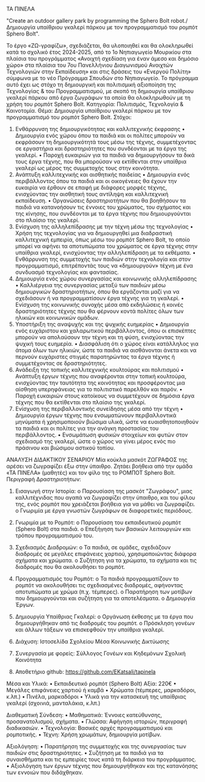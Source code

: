 ΤΑ ΠΙΝΕΛΑ

"Create an outdoor gallery park by programming the Sphero Bolt robot./Δημιουργία υπαίθριου γκαλερί πάρκου με τον προγραμματισμό του ρομπότ Sphero Bolt". 


Το έργο «ΖΩ-γραφίζω», σχεδιάζεται, θα υλοποιηθεί και θα ολοκληρωθεί κατά το σχολικό έτος 2024-2025, από το 1ο Νηπιαγωγείο Μουρικίου στα πλαίσια του προγράμματος «Ανοιχτή σχεδίαση για έναν άμεσο και δημόσιο χώρο»  στα πλαίσια του 7ου Πανελλήνιου  Διαγωνισμού Ανοιχτών Τεχνολογιών στην Εκπαίδευση» και στις δράσεις του «Ενεργού Πολίτη» σύμφωνα με το νέο Πρόγραμμα Σπουδών στο Νηπιαγωγείο. Το πρόγραμμα αυτό έχει ως στόχο τη δημιουργική και πολιτισμική αξιοποίηση της Τεχνολογίας & του Προγραμματισμού, με σκοπό τη δημιουργία υπαίθριου γκαλερί πάρκου από έργα ζωγράφων τα οποία θα ολοκληρωθούν με τη χρήση του ρομπότ Sphero Bolt. 
Κατηγορία: Πολιτισμός, Τεχνολογία & Καινοτομία. 
Θέμα: Δημιουργία υπαίθριου γκαλερί πάρκου με τον προγραμματισμό του ρομπότ Sphero Bolt. 
Στόχοι:
1. Ενθάρρυνση της δημιουργικότητας και καλλιτεχνικής έκφρασης
•	Δημιουργία ενός χώρου όπου τα παιδιά και οι πολίτες μπορούν να εκφράσουν τη δημιουργικότητά τους μέσω της τέχνης, συμμετέχοντας σε εργαστήρια και δραστηριότητες που συνδέονται με τα έργα της γκαλερί.
•	Παροχή ευκαιριών για τα παιδιά να δημιουργήσουν τα δικά τους έργα τέχνης, που θα μπορούσαν να εκτίθενται στην υπαίθρια γκαλερί ως μέρος της συμμετοχής τους στην κοινότητα.
2. Ανάπτυξη καλλιτεχνικής και αισθητικής παιδείας
•	Δημιουργία ενός περιβάλλοντος όπου τα παιδιά και οι οικογένειες θα έχουν την ευκαιρία να έρθουν σε επαφή με διάφορες μορφές τέχνης, ενισχύοντας την αισθητική τους αντίληψη και καλλιτεχνική εκπαίδευση.
•	Οργανώσεις δραστηριοτήτων που θα βοηθήσουν τα παιδιά να κατανοήσουν τις έννοιες του χρώματος, του σχήματος και της κίνησης, που συνδέονται με τα έργα τέχνης που δημιουργούνται στο πλαίσιο της γκαλερί.
3. Ενίσχυση της αλληλεπίδρασης με την τέχνη μέσω της τεχνολογίας
•	Χρήση της τεχνολογίας για να δημιουργηθεί μια διαδραστική καλλιτεχνική εμπειρία, όπως μέσω του ρομπότ Sphero Bolt, το οποίο μπορεί να αφήνει τα αποτυπώματα του χρώματος σε έργα τέχνης στην υπαίθρια γκαλερί, ενισχύοντας την αλληλεπίδραση με τα εκθέματα.
•	Ενθάρρυνση της συμμετοχής των παιδιών στην τεχνολογία και στον προγραμματισμό, επιτρέποντάς τους να «δημιουργούν» τέχνη με ένα συνδυασμό τεχνολογίας και φαντασίας.
4. Δημιουργία ενός χώρου συνεργασίας και κοινωνικής αλληλεπίδρασης
•	Καλλιέργεια της συνεργασίας μεταξύ των παιδιών μέσω δημιουργικών δραστηριοτήτων, όπου θα εργάζονται μαζί για να σχεδιάσουν ή να προγραμματίσουν έργα τέχνης για τη γκαλερί.
•	Ενίσχυση της κοινωνικής συνοχής μέσα από εκδηλώσεις ή κοινές δραστηριότητες τέχνης που θα φέρνουν κοντά πολίτες όλων των ηλικιών και κοινωνικών ομάδων.
5. Υποστήριξη της αναψυχής και της ψυχικής ευημερίας
•	Δημιουργία ενός ευχάριστου και χαλαρωτικού περιβάλλοντος, όπου οι επισκέπτες μπορούν να απολαύσουν την τέχνη και τη φύση, ενισχύοντας την ψυχική τους ευημερία.
•	Διασφάλιση ότι ο χώρος είναι κατάλληλος για άτομα όλων των ηλικιών, ώστε τα παιδιά  να αισθάνονται άνετα και να περνούν ευχάριστες στιγμές παρατηρώντας τα έργα τέχνης ή συμμετέχοντας σε δραστηριότητες.
6. Ανάδειξη της τοπικής καλλιτεχνικής κουλτούρας και πολιτισμού
•	Ανάπτυξη έργων τέχνης που αναφέρονται στην τοπική κουλτούρα, ενισχύοντας την ταυτότητα της κοινότητας και προσφέροντας μια αίσθηση υπερηφάνειας για το πολιτιστικό παρελθόν και παρόν.
•	Παροχή ευκαιριών στους κατοίκους να συμμετέχουν σε δημόσια έργα τέχνης που θα εκτίθενται στο πλαίσιο της γκαλερί.
7. Ενίσχυση της περιβαλλοντικής συνείδησης μέσα από την τέχνη
•	Δημιουργία έργων τέχνης που ενσωματώνουν περιβαλλοντικά μηνύματα ή χρησιμοποιούν βιώσιμα υλικά, ώστε να ευαισθητοποιηθούν τα παιδιά και οι πολίτες για την ανάγκη προστασίας του περιβάλλοντος.
•	Ενσωμάτωση φυσικών στοιχείων και φυτών στον σχεδιασμό της γκαλερί, ώστε ο χώρος να γίνει μέρος ενός πιο πράσινου και βιώσιμου αστικού τοπίου.

ΑΝΑΛΥΣΗ ΔΙΔΑΚΤΙΚΟΥ ΣΕΝΑΡΙΟΥ
Μία κούκλα μασκότ ΖΩΓΡΑΦΟΣ της αρέσει να ζωγραφίζει έξω στην ύπαιθρο. Ζητάει βοήθεια από την ομάδα «ΤΑ ΠΙΝΕΛΑ» (μαθητές) και τον φίλο της το ΡΟΜΠΟΤ Sphero Bolt.
Περιγραφή Δραστηριοτήτων:
1.	Εισαγωγή στην Ιστορία:
o	Παρουσίαση της μασκότ "Ζωγράφου", μιας καλλιτέχνιδας που αγαπά να ζωγραφίζει στην ύπαιθρο, και του φίλου της, ενός ρομπότ που χρειάζεται βοήθεια για να μάθει να ζωγραφίζει.
o	Γνωριμία με έργα γνωστών ζωγράφων σε διαφορετικές περιόδους. 
2.	Γνωριμία με το Ρομπότ:
o	Παρουσίαση του εκπαιδευτικού ρομπότ (Sphero Bolt) στα παιδιά.
o	Επεξήγηση των βασικών λειτουργιών και τρόπου προγραμματισμού του.
3.	Σχεδιασμός Διαδρομών:
o	Τα παιδιά, σε ομάδες, σχεδιάζουν διαδρομές σε μεγάλες επιφάνειες χαρτιού, χρησιμοποιώντας διάφορα σχήματα και χρώματα.
o	Συζήτηση για τα χρώματα, τα σχήματα και τις διαδρομές που θα ακολουθήσει το ρομπότ.
4.	Προγραμματισμός του Ρομπότ:
o	Τα παιδιά προγραμματίζουν το ρομπότ να ακολουθήσει τις σχεδιασμένες διαδρομές, αφήνοντας αποτυπώματα με χρώμα (π.χ. τέμπερες).
o	Παρατήρηση των μοτίβων που δημιουργούνται και συζήτηση για τα αποτελέσματα.
o	Δημιουργία Έργων.
5.	Δημιουργία Υπαίθριας Γκαλερί:
o	Οργάνωση έκθεσης με τα έργα που δημιουργήθηκαν από τις διαδρομές του ρομπότ.
o	Πρόσκληση γονέων και άλλων τάξεων να επισκεφθούν την υπαίθρια γκαλερί.
6.	Διάχυση:
        Ιστοσελίδα Σχολείου
        Μέσα Κοινωνικής Δικτύωσης 
7.	Συνεργασία με φορείς:
      Σύλλογος Γονέων και Κηδεμόνων
      Σχολική Κοινότητα

8.	Αποθετήριο github:
https://github.com/EKatsali/tapinela

Μέσα και Υλικά:
•	Εκπαιδευτικό ρομπότ (Sphero Bolt) Αξία: 220€
•	Μεγάλες επιφάνειες χαρτιού ή καμβά
•	Χρώματα (τέμπερες, μαρκαδόροι, κ.λπ.)
•	Πινέλα, μαρκαδόροι
•	Υλικά για την κατασκευή της υπαίθριας γκαλερί (σχοινιά, μανταλάκια, κ.λπ.)

Διαθεματική Σύνδεση:
•	Μαθηματικά: Έννοιες κατεύθυνσης, προσανατολισμού, σχήματα.
•	Γλώσσα: Αφήγηση ιστοριών, περιγραφή διαδικασιών.
•	Τεχνολογία: Βασικές αρχές προγραμματισμού και ρομποτικής.
•	Τέχνη: Χρήση χρωμάτων, δημιουργία μοτίβων.

Αξιολόγηση:
•	Παρατήρηση της συμμετοχής και της συνεργασίας των παιδιών στις δραστηριότητες.
•	Συζήτηση με τα παιδιά για τα συναισθήματα και τις εμπειρίες τους κατά τη διάρκεια του προγράμματος.
•	Αξιολόγηση των έργων τέχνης που δημιουργήθηκαν και της κατανόησης των εννοιών που διδάχθηκαν.







